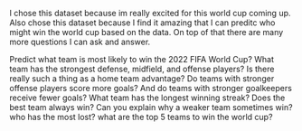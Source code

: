 I chose this dataset because im really excited for this world cup coming up. Also chose this dataset because I find it amazing that I can preditc who might win the world cup based on the data. On top of that there are many more questions I can ask and answer.

Predict what team is most likely to win the 2022 FIFA World Cup?
What team has the strongest defense, midfield, and offense players?
Is there really such a thing as a home team advantage?
Do teams with stronger offense players score more goals? And do teams with stronger goalkeepers receive fewer goals?
What team has the longest winning streak?
Does the best team always win? 
Can you explain why a weaker team sometimes win?
who has the most lost?
what are the top 5 teams to win the world cup?